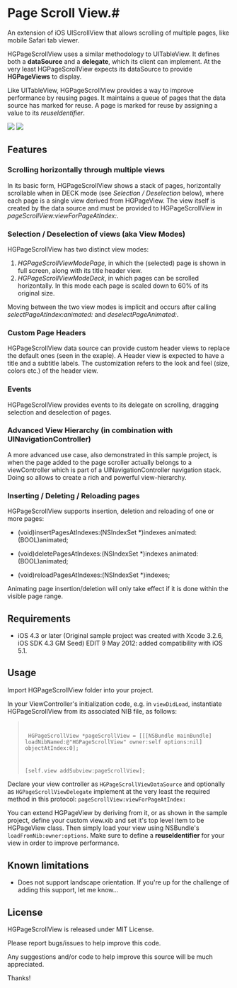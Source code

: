 # Page Scroll View.#

An extension of iOS UIScrollView that allows scrolling of multiple pages, like mobile Safari tab viewer. 

HGPageScrollView uses a similar methodology to UITableView. It defines both a **dataSource** and a **delegate**, which its client can implement. At the very least HGPageScrollView expects its dataSource to provide **HGPageViews** to display. 

Like UITableView, HGPageScrollView provides a way to improve performance by reusing pages. It maintains a queue of pages that the data source has marked for reuse. A page is marked for reuse by assigning a value to its *reuseIdentifier*.             
 
![](https://github.com/100grams/HGPageScrollView/raw/master/Screenshots/HGPageScrollView_Screen_shot_1.png) 
![](https://github.com/100grams/HGPageScrollView/raw/master/Screenshots/HGPageScrollView_Screen_shot_2.png)

## Features ##

### Scrolling horizontally through multiple views 
In its basic form, HGPageScrollView shows a stack of pages, horizontally scrollable when in DECK mode (see *Selection / Deselection* below), where each page is a single view derived from HGPageView. The view itself is created by the data source and must be provided to HGPageScrollView in *pageScrollView:viewForPageAtIndex:*. 

### Selection / Deselection of views (aka View Modes)  
HGPageScrollView has two distinct view modes: 

1. *HGPageScrollViewModePage*, in which  the (selected) page is shown in full screen, along with its title header view. 
2. *HGPageScrollViewModeDeck*, in which pages can be scrolled horizontally. In this mode each page is scaled down to 60% of its original size.

Moving between the two view modes is implicit and occurs after calling *selectPageAtIndex:animated:* and *deselectPageAnimated:*.     

### Custom Page Headers
HGPageScrollView data source can provide custom header views to replace the default ones (seen in the exaple). A Header view is expected to have a title and a subtitle labels. The customization refers to the look and feel (size, colors etc.) of the header view.  

### Events 
HGPageScrollView provides events to its delegate on scrolling, dragging selection and deselection of pages. 

### Advanced View Hierarchy (in combination with UINavigationController)
A more advanced use case, also demonstrated in this sample project, is when the page added to the page scroller actually belongs to a viewController which is part of a UINavigationController navigation stack.  Doing so allows to create a rich and powerful view-hierarchy.

### Inserting / Deleting / Reloading pages  
HGPageScrollView supports insertion, deletion and reloading of one or more pages:

- (void)insertPagesAtIndexes:(NSIndexSet *)indexes animated:(BOOL)animated;

- (void)deletePagesAtIndexes:(NSIndexSet *)indexes animated:(BOOL)animated; 

- (void)reloadPagesAtIndexes:(NSIndexSet *)indexes;
 
Animating page insertion/deletion will only take effect if it is done within the visible page range.     

  
## Requirements ##

- iOS 4.3 or later (Original sample project was created with Xcode 3.2.6, iOS SDK 4.3 GM Seed)
EDIT 9 May 2012: added compatibility with iOS 5.1.  

## Usage ##

Import HGPageScrollView folder into your project. 
 
In your ViewController's initialization code, e.g. in <code>viewDidLoad</code>, instantiate HGPageScrollView from its associated NIB file, as follows:  

<blockquote><code>
<p> HGPageScrollView *pageScrollView = [[[NSBundle mainBundle] loadNibNamed:@"HGPageScrollView" owner:self options:nil] objectAtIndex:0];</p>
<p>[self.view addSubview:pageScrollView];</p></code> 
</blockquote>


Declare your view controller as <code>HGPageScrollViewDataSource</code> and optionally as <code>HGPageScrollViewDelegate</code> implement at the very least the required method in this protocol: <code>pageScrollView:viewForPageAtIndex:</code>    

You can extend HGPageView by deriving from it, or as shown in the sample project, define your custom view.xib and set it's top level item to be HGPageView class. Then simply load your view using NSBundle's <code>loadFromNib:owner:options</code>. Make sure to define a **reuseIdentifier** for your view in order to improve performance.   


## Known limitations ##

- Does not support landscape orientation. If you're up for the challenge of adding this support, let me know... 
 

## License ##

HGPageScrollView is released under MIT License.

Please report bugs/issues to help improve this code. 

Any suggestions and/or code to help improve this source will be much appreciated.

Thanks!  
